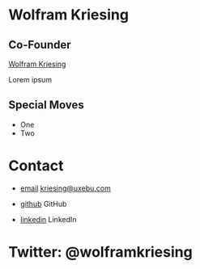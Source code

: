 Wolfram Kriesing
================

Co-Founder
----------

[Wolfram Kriesing](/media/img/team/kriesing.png)

Lorem ipsum

Special Moves
-------------

* One
* Two

Contact
=======

* [email](mailto:kriesing@uxebu.com)
  kriesing@uxebu.com

* [github](http://github.com/...)
  GitHub

* [linkedin](http://www.linkedin.com/in/...)
  LinkedIn

Twitter: @wolframkriesing
=========================

